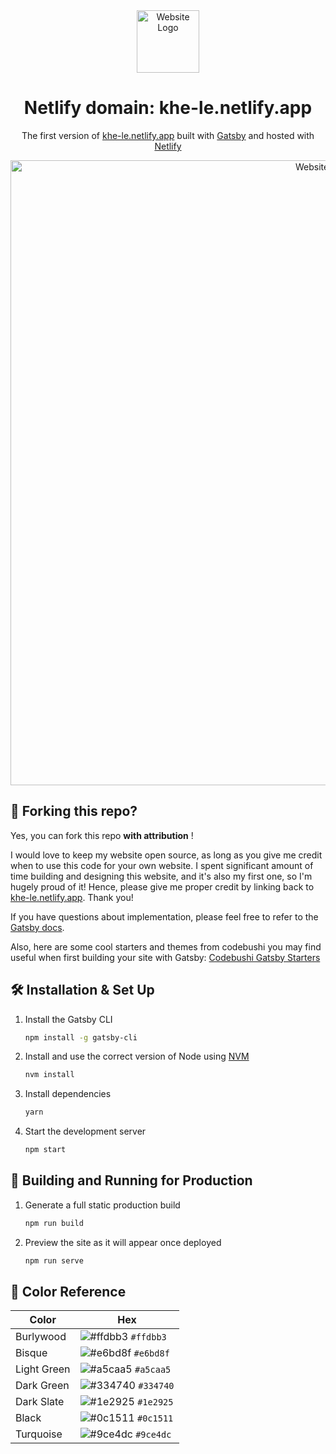 


<div align="center">
  <img alt="Website Logo" src="https://drive.google.com/uc?export=view&id=114MWSJlbvIcOXzoNKaQ8Kk8XfwvMJA3l" width="100">
</div>
<h1 align="center">
  Netlify domain: khe-le.netlify.app
</h1>
<p align="center">
  The first version of <a href="https://khe-le.netlify.app" target="_blank">khe-le.netlify.app</a> built with <a href="https://www.gatsbyjs.org/" target="_blank">Gatsby</a> and hosted with <a href="https://www.netlify.com/" target="_blank">Netlify</a>
</p>
<div align="center">
  <img alt="Website Banner" src="https://drive.google.com/uc?export=view&id=1aVEd0onJAJf0xkW3nYX_tXmrbGGRSv8n" width="1000">
</div>

## 🚨 Forking this repo?

Yes, you can fork this repo **with attribution** !

I would love to keep my website open source, as long as you give me credit when to use this code for your own website. I spent significant amount of time building and designing this website, and it's also my first one, so I'm hugely proud of it! Hence, please give me proper credit by linking back to [khe-le.netlify.app](https://khe-le.netlify.app). Thank you!

If you have questions about implementation, please feel free to refer to the [Gatsby docs](https://www.gatsbyjs.org/docs/).

Also, here are some cool starters and themes from codebushi you may find useful when first building your site with Gatsby:
[Codebushi Gatsby Starters](https://codebushi.com/gatsby-starters-and-themes/)


## 🛠 Installation & Set Up

1. Install the Gatsby CLI

   ```sh
   npm install -g gatsby-cli
   ```

2. Install and use the correct version of Node using [NVM](https://github.com/nvm-sh/nvm)

   ```sh
   nvm install
   ```

3. Install dependencies

   ```sh
   yarn
   ```

4. Start the development server

   ```sh
   npm start
   ```

## 🚀 Building and Running for Production

1. Generate a full static production build

   ```sh
   npm run build
   ```

1. Preview the site as it will appear once deployed

   ```sh
   npm run serve
   ```
   
## 🎨 Color Reference

| Color          | Hex                                                                |
| -------------- | ------------------------------------------------------------------ |
| Burlywood      | ![#ffdbb3](https://via.placeholder.com/10/ffdbb3?text=+) `#ffdbb3` |
| Bisque         | ![#e6bd8f](https://via.placeholder.com/10/e6bd8f?text=+) `#e6bd8f` |
| Light Green    | ![#a5caa5](https://via.placeholder.com/10/a5caa5?text=+) `#a5caa5` |
| Dark Green     | ![#334740](https://via.placeholder.com/10/334740?text=+) `#334740` |
| Dark Slate     | ![#1e2925](https://via.placeholder.com/10/1e2925?text=+) `#1e2925` |
| Black          | ![#0c1511](https://via.placeholder.com/10/0c1511?text=+) `#0c1511` |
| Turquoise      | ![#9ce4dc](https://via.placeholder.com/10/9ce4dc?text=+) `#9ce4dc` |




